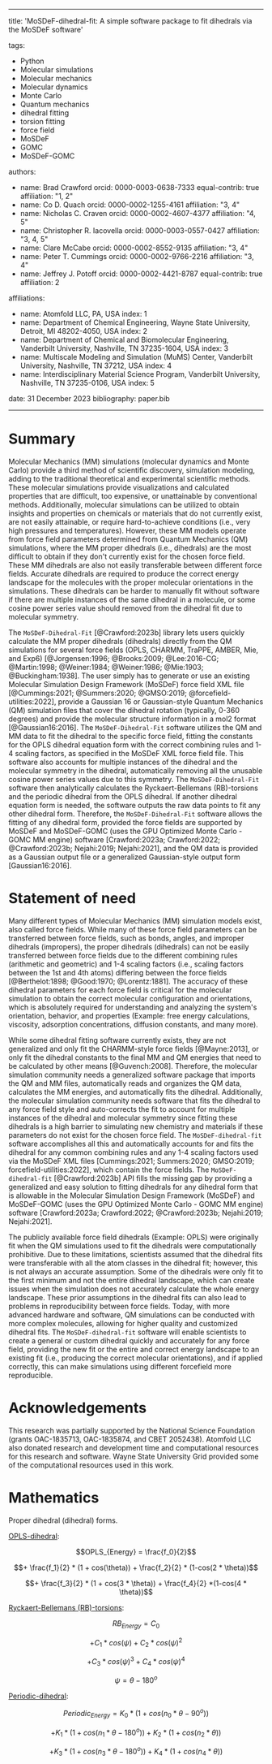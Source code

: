 
---
title: 'MoSDeF-dihedral-fit: A simple software package to fit dihedrals via the MoSDeF software'

tags:
  - Python
  - Molecular simulations
  - Molecular mechanics
  - Molecular dynamics
  - Monte Carlo
  - Quantum mechanics
  - dihedral fitting
  - torsion fitting
  - force field
  - MoSDeF
  - GOMC
  - MoSDeF-GOMC

authors:
  - name: Brad Crawford
    orcid: 0000-0003-0638-7333
    equal-contrib: true
    affiliation: "1, 2"
  - name: Co D. Quach
    orcid: 0000-0002-1255-4161
    affiliation: "3, 4"
  - name: Nicholas C. Craven
    orcid: 0000-0002-4607-4377
    affiliation: "4, 5"
  - name: Christopher R. Iacovella
    orcid: 0000-0003-0557-0427
    affiliation: "3, 4, 5"
  - name: Clare McCabe
    orcid: 0000-0002-8552-9135
    affiliation: "3, 4"
  - name: Peter T. Cummings
    orcid: 0000-0002-9766-2216
    affiliation: "3, 4"
  - name: Jeffrey J. Potoff
    orcid: 0000-0002-4421-8787
    equal-contrib: true
    affiliation: 2

affiliations:
 - name: Atomfold LLC, PA, USA
   index: 1
 - name: Department of Chemical Engineering, Wayne State University, Detroit, MI 48202-4050, USA
   index: 2
 - name: Department of Chemical and Biomolecular Engineering, Vanderbilt University, Nashville, TN 37235-1604, USA
   index: 3
 - name: Multiscale Modeling and Simulation (MuMS) Center, Vanderbilt University, Nashville, TN 37212, USA
   index: 4
 - name: Interdisciplinary Material Science Program, Vanderbilt University, Nashville, TN 37235-0106, USA
   index: 5

date: 31 December 2023
bibliography: paper.bib

---

# Summary

Molecular Mechanics (MM) simulations (molecular dynamics and Monte Carlo) provide a third method of scientific discovery, simulation modeling, adding to the traditional theoretical and experimental scientific methods.  These molecular simulations provide visualizations and calculated properties that are difficult, too expensive, or unattainable by conventional methods.  Additionally, molecular simulations can be utilized to obtain insights and properties on chemicals or materials that do not currently exist, are not easily attainable, or require hard-to-achieve conditions (i.e., very high pressures and temperatures).  However, these MM models operate from force field parameters determined from Quantum Mechanics (QM) simulations, where the MM proper dihedrals (i.e., dihedrals) are the most difficult to obtain if they don't currently exist for the chosen force field. These MM dihedrals are also not easily transferable between different force fields.  Accurate dihedrals are required to produce the correct energy landscape for the molecules with the proper molecular orientations in the simulations. These dihedrals can be harder to manually fit without software if there are multiple instances of the same dihedral in a molecule, or some cosine power series value should removed from the dihedral fit due to molecular symmetry.

The `MoSDeF-Dihedral-Fit` [@Crawford:2023b] library lets users quickly calculate the MM proper dihedrals (dihedrals) directly from the QM simulations for several force fields (OPLS, CHARMM, TraPPE, AMBER, Mie, and Exp6) [@Jorgensen:1996; @Brooks:2009; @Lee:2016-CG; @Martin:1998; @Weiner:1984; @Weiner:1986; @Mie:1903; @Buckingham:1938].  The user simply has to generate or use an existing Molecular Simulation Design Framework (MoSDeF) force field XML file [@Cummings:2021; @Summers:2020; @GMSO:2019; @forcefield-utilities:2022], provide a Gaussian 16 or Gaussian-style Quantum Mechanics (QM) simulation files that cover the dihedral rotation (typically, 0-360 degrees) and provide the molecular structure information in a mol2 format [@Gaussian16:2016].  The `MoSDeF-Dihedral-Fit` software utilizes the QM and MM data to fit the dihedral to the specific force field, fitting the constants for the OPLS dihedral equation form with the correct combining rules and 1-4 scaling factors, as specified in the MoSDeF XML force field file. This software also accounts for multiple instances of the dihedral and the molecular symmetry in the dihedral, automatically removing all the unusable cosine power series values due to this symmetry.  The `MoSDeF-Dihedral-Fit` software then analytically calculates the Ryckaert-Bellemans (RB)-torsions and the periodic dihedral from the OPLS dihedral.  If another dihedral equation form is needed, the software outputs the raw data points to fit any other dihedral form.  Therefore, the `MoSDeF-Dihedral-Fit` software allows the fitting of any dihedral form, provided the force fields are supported by MoSDeF and MoSDeF-GOMC (uses the GPU Optimized Monte Carlo - GOMC MM engine) software [Crawford:2023a; Crawford:2022; @Crawford:2023b; Nejahi:2019; Nejahi:2021], and the QM data is provided as a Gaussian output file or a generalized Gaussian-style output form [Gaussian16:2016].


# Statement of need

Many different types of Molecular Mechanics (MM) simulation models exist, also called force fields.  While many of these force field parameters can be transferred between force fields, such as bonds, angles, and improper dihedrals (impropers), the proper dihedrals (dihedrals) can not be easily transferred between force fields due to the different combining rules (arithmetic and geometric) and 1-4 scaling factors (i.e., scaling factors between the 1st and 4th atoms) differing between the force fields [@Berthelot:1898; @Good:1970; @Lorentz:1881]. The accuracy of these dihedral parameters for each force field is critical for the molecular simulation to obtain the correct molecular configuration and orientations, which is absolutely required for understanding and analyzing the system's orientation, behavior, and properties (Example: free energy calculations, viscosity, adsorption concentrations, diffusion constants, and many more).

While some dihedral fitting software currently exists, they are not generalized and only fit the CHARMM-style force fields [@Mayne:2013], or only fit the dihedral constants to the final MM and QM energies that need to be calculated by other means [@Guvench:2008].  Therefore, the molecular simulation community needs a generalized software package that imports the QM and MM files, automatically reads and organizes the QM data, calculates the MM energies, and automatically fits the dihedral.  Additionally, the molecular simulation community needs software that fits the dihedral to any force field style and auto-corrects the fit to account for multiple instances of the dihedral and molecular symmetry since fitting these dihedrals is a high barrier to simulating new chemistry and materials if these parameters do not exist for the chosen force field.  The `MoSDeF-dihedral-fit` software accomplishes all this and automatically accounts for and fits the dihedral for any common combining rules and any 1-4 scaling factors used via the MoSDeF XML files [Cummings:2021; Summers:2020; GMSO:2019; forcefield-utilities:2022], which contain the force fields. The `MoSDeF-dihedral-fit` [@Crawford:2023b] API fills the missing gap by providing a generalized and easy solution to fitting dihedrals for any dihedral form that is allowable in the Molecular Simulation Design Framework (MoSDeF) and MoSDeF-GOMC (uses the GPU Optimized Monte Carlo - GOMC MM engine) software [Crawford:2023a; Crawford:2022; @Crawford:2023b; Nejahi:2019; Nejahi:2021].

The publicly available force field dihedrals (Example: OPLS) were originally fit when the QM simulations used to fit the dihedrals were computationally prohibitive.  Due to these limitations, scientists assumed that the dihedral fits were transferable with all the atom classes in the dihedral fit; however, this is not always an accurate assumption.  Some of the dihedrals were only fit to the first minimum and not the entire dihedral landscape, which can create issues when the simulation does not accurately calculate the whole energy landscape.  These prior assumptions in the dihedral fits can also lead to problems in reproducibility between force fields.  Today, with more advanced hardware and software, QM simulations can be conducted with more complex molecules, allowing for higher quality and customized dihedral fits.  The `MoSDeF-dihedral-fit` software will enable scientists to create a general or custom dihedral quickly and accurately for any force field, providing the new fit or the entire and correct energy landscape to an existing fit (i.e., producing the correct molecular orientations), and if applied correctly, this can make simulations using different forcefield more reproducible.


# Acknowledgements

This research was partially supported by the National Science Foundation (grants OAC-1835713, OAC-1835874, and CBET 2052438).  Atomfold LLC also donated research and development time and computational resources for this research and software.  Wayne State University Grid provided some of the computational resources used in this work.

# Mathematics

Proper dihedral (dihedral) forms.


<u>OPLS-dihedral</u>:

$$OPLS_{Energy} = \frac{f_0}{2}$$

$$+ \frac{f_1}{2} * (1 + cos(\theta)) + \frac{f_2}{2} * (1-cos(2 * \theta))$$

$$+ \frac{f_3}{2} * (1 + cos(3 * \theta)) + \frac{f_4}{2}  *(1-cos(4 * \theta))$$

<u>Ryckaert-Bellemans (RB)-torsions</u>:

$$RB_{Energy} = C_0$$

$$+ C_1 * cos(\psi) + C_2 * cos(\psi)^2$$

$$+ C_3 * cos(\psi)^3 + C_4 * cos(\psi)^4$$

$$\psi = \theta - 180^o$$

<u>Periodic-dihedral</u>:

$$Periodic_{Energy} = K_0 * (1 + cos(n_0*\theta - 90^o))$$

$$+ K_1 * (1 + cos(n_1*\theta - 180^o)) + K_2 * (1 + cos(n_2*\theta))$$

$$+  K_3 * (1 + cos(n_3*\theta - 180^o)) +  K_4 * (1 + cos(n_4*\theta))$$
